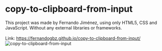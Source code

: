 # copy-to-clipboard-from-input
This project was made by Fernando Jiménez, using only HTML5, CSS and JavaScript. Without any external libraries or frameworks.
<br>
<br>
Link: https://fernandogbz.github.io/copy-to-clipboard-from-input/
<br>
![copy-to-clipboard-from-input](https://user-images.githubusercontent.com/112293116/228237124-82f9d451-367f-415e-9a78-0260ff3ead97.png)
